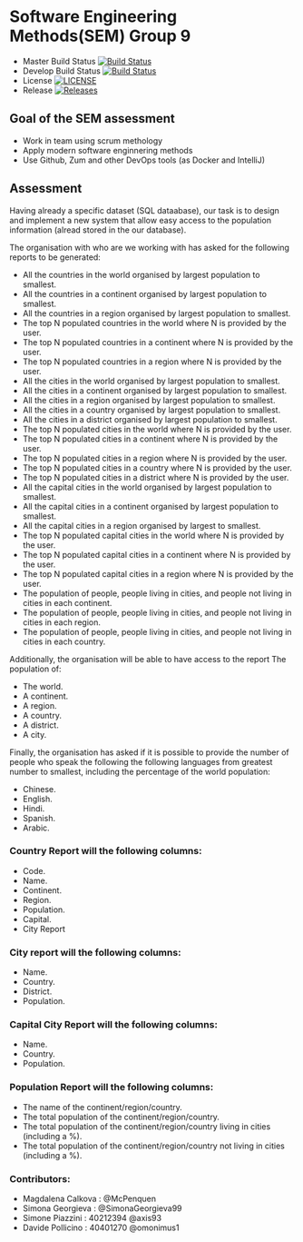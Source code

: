 # Software Engineering Methods(SEM) Group 9

- Master Build Status [![Build Status](https://travis-ci.org/omonimus1/SEM_group_project.svg?branch=master)](https://travis-ci.org/omonimus1/SEM_group_project)
- Develop Build Status [![Build Status](https://travis-ci.org/omonimus1/SEM_group_project.svg?branch=develop)](https://travis-ci.org/omonimus1/SEM_group_project)
- License [![LICENSE](https://img.shields.io/github/license/omonimus1/SEM_group_project.svg?style=flat-square)](https://github.com/omonimus1/SEM_group_project/blob/master/LICENSE)
- Release [![Releases](https://img.shields.io/github/release/omonimus1/SEM_group_project/all.svg?style=flat-square)](https://github.com/omonimus1/SEM_group_project/releases)

## Goal of the SEM assessment 

* Work in team using scrum methology
* Apply modern software enginnering methods
* Use Github, Zum and other DevOps tools (as Docker and IntelliJ)

## Assessment 

Having already a specific dataset (SQL dataabase), our task is to design and implement a new system that allow easy access to the population information (alread stored in the our database). 

The organisation with who are we working with has asked for the following reports to be generated:

* All the countries in the world organised by largest population to smallest.
* All the countries in a continent organised by largest population to smallest.
* All the countries in a region organised by largest population to smallest.
* The top N populated countries in the world where N is provided by the user.
* The top N populated countries in a continent where N is provided by the user.
* The top N populated countries in a region where N is provided by the user.
* All the cities in the world organised by largest population to smallest.
* All the cities in a continent organised by largest population to smallest.
* All the cities in a region organised by largest population to smallest.
* All the cities in a country organised by largest population to smallest.
* All the cities in a district organised by largest population to smallest.
* The top N populated cities in the world where N is provided by the user.
* The top N populated cities in a continent where N is provided by the user.
* The top N populated cities in a region where N is provided by the user.
* The top N populated cities in a country where N is provided by the user.
* The top N populated cities in a district where N is provided by the user.
* All the capital cities in the world organised by largest population to smallest.
* All the capital cities in a continent organised by largest population to smallest.
* All the capital cities in a region organised by largest to smallest.
* The top N populated capital cities in the world where N is provided by the user.
* The top N populated capital cities in a continent where N is provided by the user.
* The top N populated capital cities in a region where N is provided by the user.
* The population of people, people living in cities, and people not living in cities in each continent.
* The population of people, people living in cities, and people not living in cities in each region.
* The population of people, people living in cities, and people not living in cities in each country.

Additionally, the organisation will be able to have access to the report 
The population of:
* The world.
* A continent.
* A region.
* A country.
* A district.
* A city.

Finally, the organisation has asked if it is possible to provide the number of people who speak the following the following languages from greatest number to smallest, including the percentage of the world population:

* Chinese.
* English.
* Hindi.
* Spanish.
* Arabic.

### Country Report will the following columns:

* Code.
* Name.
* Continent.
* Region.
* Population.
* Capital.
* City Report

### City report will the following columns:

* Name.
* Country.
* District.
* Population.

### Capital City Report will the following columns:

* Name.
* Country.
* Population.

###  Population Report will the following columns:

* The name of the continent/region/country.
* The total population of the continent/region/country.
* The total population of the continent/region/country living in cities (including a %).
* The total population of the continent/region/country not living in cities (including a %).

### Contributors:

* Magdalena Calkova    :            @McPenquen
* Simona Georgieva     :            @SimonaGeorgieva99
* Simone Piazzini      : 40212394   @axis93
* Davide Pollicino     : 40401270   @omonimus1

